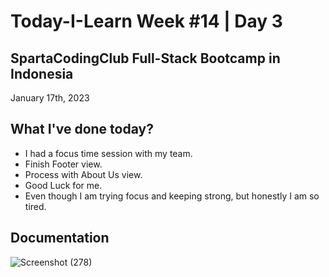 # Today-I-Learn Week #14 | Day 3
## SpartaCodingClub Full-Stack Bootcamp in Indonesia
January 17th, 2023

## What I've done today?

  - I had a focus time session with my team.
  - Finish Footer view.
  - Process with About Us view.
  - Good Luck for me.
  - Even though I am trying focus and keeping strong, but honestly I am so tired.

## Documentation

  ![Screenshot (278)](https://user-images.githubusercontent.com/62550785/212942037-de5233d1-4171-48f2-8479-de81423e239d.png)
